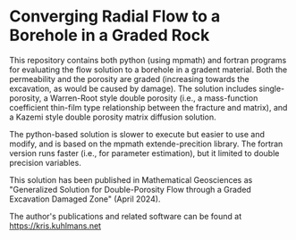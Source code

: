 # Converging Radial Flow to a Borehole in a Graded Rock
This repository contains both python (using mpmath) and fortran programs for evaluating the flow solution to a borehole in a gradent material. Both the permeability and the porosity are graded (increasing towards the excavation, as would be caused by damage). The solution includes single-porosity, a Warren-Root style double porosity (i.e., a mass-function coefficient thin-film type relationship between the fracture and matrix), and a Kazemi style double porosity matrix diffusion solution.

The python-based solution is slower to execute but easier to use and modify, and is based on the mpmath extende-precition library. The fortran version runs faster (i.e., for parameter estimation), but it limited to double precision variables.

This solution has been published in Mathematical Geosciences as "Generalized Solution for Double-Porosity Flow through a Graded Excavation Damaged Zone" (April 2024).

The author's publications and related software can be found at https://kris.kuhlmans.net
